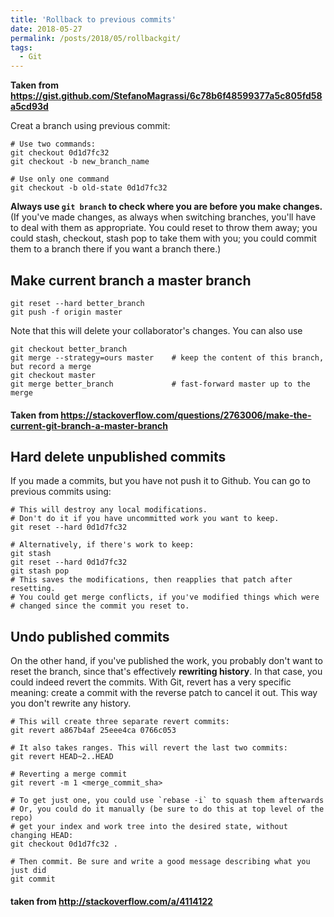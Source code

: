 ```yaml
---
title: 'Rollback to previous commits'
date: 2018-05-27
permalink: /posts/2018/05/rollbackgit/
tags:
  - Git
---
```


**Taken from <https://gist.github.com/StefanoMagrassi/6c78b6f48599377a5c805fd58a5cd93d>**

Creat a branch using previous commit:

```
# Use two commands:
git checkout 0d1d7fc32
git checkout -b new_branch_name

# Use only one command
git checkout -b old-state 0d1d7fc32
```

**Always use `git branch` to check where you are before you make changes.** (If you've made changes, 
as always when switching branches, you'll have to deal with them as appropriate. You could reset to throw them away; 
you could stash, checkout, stash pop to take them with you; you could commit them to a branch there if you want a branch there.)


## Make current branch a master branch
```
git reset --hard better_branch
git push -f origin master
```

Note that this will delete your collaborator's changes. You can also use
```
git checkout better_branch
git merge --strategy=ours master    # keep the content of this branch, but record a merge
git checkout master
git merge better_branch             # fast-forward master up to the merge
```
#### Taken from <https://stackoverflow.com/questions/2763006/make-the-current-git-branch-a-master-branch>


## Hard delete unpublished commits

If you made a commits, but you have not push it to Github. You can go to previous commits using:
```
# This will destroy any local modifications.
# Don't do it if you have uncommitted work you want to keep.
git reset --hard 0d1d7fc32

# Alternatively, if there's work to keep:
git stash
git reset --hard 0d1d7fc32
git stash pop
# This saves the modifications, then reapplies that patch after resetting.
# You could get merge conflicts, if you've modified things which were
# changed since the commit you reset to.
```


## Undo published commits

On the other hand, if you've published the work, you probably don't want to reset the branch, since that's effectively 
**rewriting history**. In that case, you could indeed revert the commits. With Git, revert has a very specific meaning: create a 
commit with the reverse patch to cancel it out. This way you don't rewrite any history.


```
# This will create three separate revert commits:
git revert a867b4af 25eee4ca 0766c053

# It also takes ranges. This will revert the last two commits:
git revert HEAD~2..HEAD

# Reverting a merge commit
git revert -m 1 <merge_commit_sha>

# To get just one, you could use `rebase -i` to squash them afterwards
# Or, you could do it manually (be sure to do this at top level of the repo)
# get your index and work tree into the desired state, without changing HEAD:
git checkout 0d1d7fc32 .

# Then commit. Be sure and write a good message describing what you just did
git commit
```


#### taken from <http://stackoverflow.com/a/4114122>